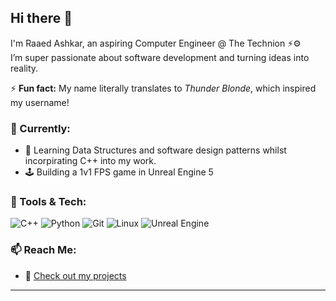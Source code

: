 ## Hi there 👋

I'm Raaed Ashkar, an aspiring Computer Engineer @ The Technion ⚡⚙️  
I’m super passionate about software development and turning ideas into reality.

⚡ **Fun fact:** My name literally translates to *Thunder Blonde*, which inspired my username!

### 🌱 Currently:
- 🧠 Learning Data Structures and software design patterns whilst incorpirating C++ into my work.
- 🕹️ Building a 1v1 FPS game in Unreal Engine 5

### 🔧 Tools & Tech:
![C++](https://img.shields.io/badge/C++-00599C?style=flat&logo=cplusplus&logoColor=white)
![Python](https://img.shields.io/badge/Python-3776AB?style=flat&logo=python&logoColor=white)
![Git](https://img.shields.io/badge/Git-F05032?style=flat&logo=git&logoColor=white)
![Linux](https://img.shields.io/badge/Linux-FCC624?style=flat&logo=linux&logoColor=black)
![Unreal Engine](https://img.shields.io/badge/Unreal-313131?style=flat&logo=unrealengine&logoColor=white)

### 📫 Reach Me:
- 🧠 [Check out my projects](https://github.com/BlondThunder12)

---
